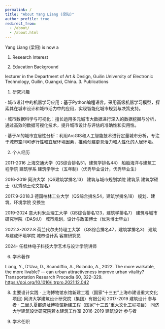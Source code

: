 ```yaml
---
permalink: /
title: "About Yang Liang (梁阳)"
author_profile: true
redirect_from: 
  - /about/
  - /about.html
---
```


Yang Liang (梁阳) is now a 

1. Research Interest

2. Education Background

lecturer in the Department of Art & Design, Guilin University of Electronic Technology, Guilin, Guangxi, China. 
3. Publications



1. 研究兴趣

·  城市设计中的机器学习应用：基于Python编程语言，采用高级机器学习模型，探索其在城市设计和城市活力中的应用，实现智能化城市规划与决策支持。

·  城市数据科学与可视化：擅长运用多元城市大数据进行深入的数据挖掘与分析，通过高效的数据可视化技术，提升城市设计与评估的准确性和实用性。

·  基于AI的城市宜居性分析：利用ArcGIS和人工智能技术进行定量城市分析，专注于城市空间可步行性和宜居环境因素，推动创建更具活力和人性化的人居环境。

2. 个人经历

2011-2016 上海交通大学（QS综合排名51，建筑学排名44）
           船舶海洋与建筑工程学院 建筑学系 建筑学学士（五年制）（优秀毕业设计，优秀毕业生）
  
2016-2019 同济大学（QS建筑学排名13）
          建筑与城市规划学院 建筑系 建筑学硕士（优秀硕士论文提名）

2017.9-2018.3 德国柏林工业大学（QS综合排名54，建筑学排名18）
              规划、建筑、环境学院 交换生

2019-2024 意大利米兰理工大学（QS综合排名123，建筑学排名7）
          建筑与城市研究学院（DAStU） 城市规划，设计与政策博士（优秀博士毕业）

2022.3-2022.8 荷兰代尔夫特理工大学 （QS综合排名47，建筑学排名3）
              建筑与建成环境学院 城市设计系 客座研究员

2024-     任桂林电子科技大学艺术与设计学院讲师






6. 学术著作

Liang, Y., D’Uva, D., Scandiffio, A., Rolando, A., 2022. The more walkable, the more livable? -- can urban attractiveness improve urban vitality? Transportation Research Procedia 60, 322–329. https://doi.org/10.1016/j.trpro.2021.12.042

8. 主要设计实践
·  上海博物馆东馆新建工程（国家“十三五”上海市建设重大文化项目)
    同济大学建筑设计研究院（集团）有限公司 2017-2019 建筑设计 参与者
·  二里头夏都遗址博物馆新建工程（国家“十三五”重大文化工程项目）
    同济大学建筑设计研究院若本建筑工作室 2016-2019 建筑设计 参与者

9. 学术任职

